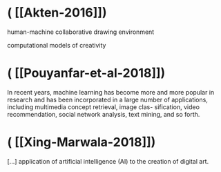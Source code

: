 # ( [[Akten-2016]])


human-machine collaborative drawing environment


computational models of creativity

  




# ( [[Pouyanfar-et-al-2018]])


In recent years, machine learning has become more and more popular in research and has been incorporated in a large number of applications, including multimedia concept retrieval, image clas- sification, video recommendation, social network analysis, text mining, and so forth.



# ( [[Xing-Marwala-2018]])


 [...] application of artificial intelligence (AI) to the creation of digital art.




